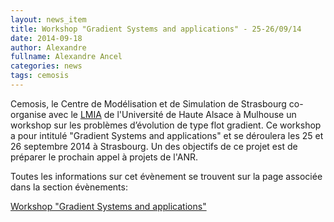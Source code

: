 ```yaml
---
layout: news_item
title: Workshop "Gradient Systems and applications" - 25-26/09/14
date: 2014-09-18
author: Alexandre
fullname: Alexandre Ancel
categories: news
tags: cemosis
---
```

Cemosis, le Centre de Modélisation et de Simulation de Strasbourg co-organise avec le [LMIA](http://www.lmia.uha.fr/LMIA-Universite_de_Haute_Alsace/Bienvenue.html) de l'Université de Haute Alsace à Mulhouse un workshop sur les problèmes d’évolution de type flot gradient. Ce workshop a pour intitulé "Gradient Systems and applications" et se déroulera les 25 et 26 septembre 2014 à Strasbourg. Un des objectifs de ce projet est de préparer le prochain appel à projets de l'ANR.

Toutes les informations sur cet évènement se trouvent sur la page associée dans la section évènements:

[Workshop "Gradient Systems and applications"](/event/2014/09/25/workshop-gradient-system-applications/)